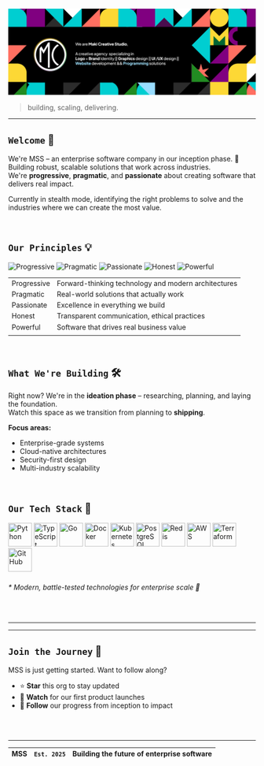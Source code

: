 ![profile-banner](https://github.com/maki-studio/.github/blob/main/profile/github-banner.png?raw=true)
<!-- ![Mevin Software Systems Banner](https://github.com/your-org-name/.github/blob/main/profile/your-banner-name.png?raw=true) -->

> building, scaling, delivering.

---

## `Welcome` 👋

We're MSS – an enterprise software company in our inception phase. 🚀  
Building robust, scalable solutions that work across industries.  
We're **progressive**, **pragmatic**, and **passionate** about creating software that delivers real impact.

Currently in stealth mode, identifying the right problems to solve and the industries where we can create the most value.

<br/>

## `Our Principles` 💡

![Progressive](https://img.shields.io/badge/Progressive-7C3AED?style=flat&logo=rocket&logoColor=white)
![Pragmatic](https://img.shields.io/badge/Pragmatic-F97316?style=flat&icon=tools&logoColor=white)
![Passionate](https://img.shields.io/badge/Passionate-DC0028?style=flat&logo=heart&logoColor=white)
![Honest](https://img.shields.io/badge/Honest-00A67E?style=flat&logo=shield&logoColor=white)
![Powerful](https://img.shields.io/badge/Powerful-D4AF37?style=flat&logo=zap&logoColor=white)


| | |
|:---|:---|
| Progressive |Forward-thinking technology and modern architectures|
| Pragmatic |  Real-world solutions that actually work |
| Passionate  | Excellence in everything we build |
| Honest  |  Transparent communication, ethical practices |
| Powerful |  Software that drives real business value |
|  |  |

<br/>

## `What We're Building` 🛠️

Right now? We're in the **ideation phase** – researching, planning, and laying the foundation.  
Watch this space as we transition from planning to **shipping**.

**Focus areas:**
- Enterprise-grade systems
- Cloud-native architectures
- Security-first design
- Multi-industry scalability

<br/>

## `Our Tech Stack` 🔧

<div align="">
<a href="https://www.python.org/"><img width="48" height="48" title="Python" src="https://cdn.jsdelivr.net/gh/devicons/devicon/icons/python/python-original.svg" /></a>
<a href="https://www.typescriptlang.org/"><img width="48" height="48" title="TypeScript" src="https://cdn.jsdelivr.net/gh/devicons/devicon/icons/typescript/typescript-original.svg" /></a>
<a href="https://go.dev/"><img width="48" height="48" title="Go" src="https://cdn.jsdelivr.net/gh/devicons/devicon/icons/go/go-original.svg" /></a>
<a href="https://www.docker.com/"><img width="48" height="48" title="Docker" src="https://cdn.jsdelivr.net/gh/devicons/devicon/icons/docker/docker-original.svg" /></a>
<a href="https://kubernetes.io/"><img width="48" height="48" title="Kubernetes" src="https://cdn.jsdelivr.net/gh/devicons/devicon/icons/kubernetes/kubernetes-plain.svg" /></a>
<a href="https://www.postgresql.org/"><img width="48" height="48" title="PostgreSQL" src="https://cdn.jsdelivr.net/gh/devicons/devicon/icons/postgresql/postgresql-original.svg" /></a>
<a href="https://redis.io/"><img width="48" height="48" title="Redis" src="https://cdn.jsdelivr.net/gh/devicons/devicon/icons/redis/redis-original.svg" /></a>
<a href="https://aws.amazon.com/"><img width="48" height="48" title="AWS" src="https://cdn.jsdelivr.net/gh/devicons/devicon/icons/amazonwebservices/amazonwebservices-original-wordmark.svg" /></a>
<a href="https://www.terraform.io/"><img width="48" height="48" title="Terraform" src="https://cdn.jsdelivr.net/gh/devicons/devicon/icons/terraform/terraform-original.svg" /></a>
<a href="https://github.com/"><img width="48" height="48" title="GitHub" src="https://cdn.jsdelivr.net/gh/devicons/devicon/icons/github/github-original.svg" /></a>
</div>

###### * Modern, battle-tested technologies for enterprise scale 🎯

<br/>

---

---

## `Join the Journey` 🚀

MSS is just getting started. Want to follow along?

- ⭐ **Star** this org to stay updated
- 👀 **Watch** for our first product launches
- 🔔 **Follow** our progress from inception to impact

<!-- Interested in collaborating or learning more? Reach out.-->

<br/>
<br/>

---

| **MSS**  | **`Est. 2025`** | Building the future of enterprise software |
|---|---|---|
